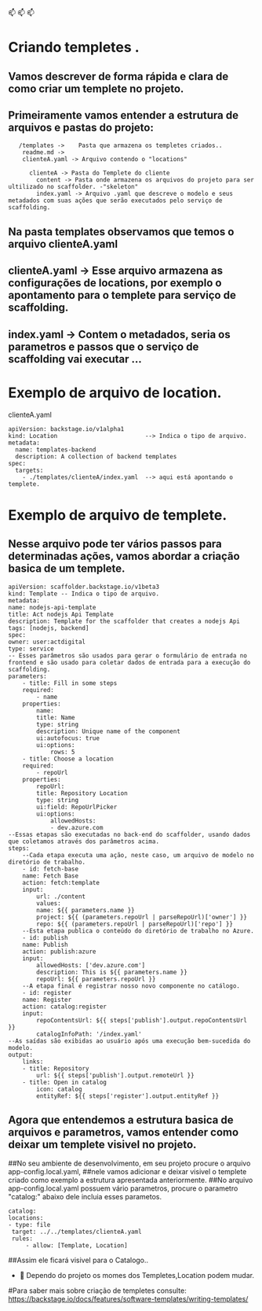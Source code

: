 📫 📫 📫 
 # Criando templetes .

 ## Vamos descrever de forma rápida e clara de como criar um templete no projeto.
 ## Primeiramente vamos entender a estrutura de arquivos e pastas do projeto:
 
	   /templates ->    Pasta que armazena os templetes criados..
		readme.md -> 
		clienteA.yaml -> Arquivo contendo o "locations"
		
	 	  clienteA -> Pasta do Templete do cliente
			content -> Pasta onde armazena os arquivos do projeto para ser ultilizado no scaffolder. -"skeleton"
			index.yaml -> Arquivo .yaml que descreve o modelo e seus metadados com suas ações que serão executados pelo serviço de scaffolding.
   
 ## Na pasta templates observamos que temos o arquivo clienteA.yaml 
 ## clienteA.yaml -> Esse arquivo armazena as configurações de locations, por exemplo o apontamento para o templete para serviço de scaffolding.
 ## index.yaml -> Contem o metadados, seria os parametros e passos que o serviço de scaffolding vai executar ...


# Exemplo de arquivo de location.

clienteA.yaml

	apiVersion: backstage.io/v1alpha1
	kind: Location                         --> Indica o tipo de arquivo.
	metadata:
	  name: templates-backend
	  description: A collection of backend templates
	spec:
	  targets:
		- ./templates/clienteA/index.yaml  --> aqui está apontando o templete.
		
# Exemplo de arquivo de templete.
## Nesse arquivo pode ter vários passos para determinadas ações, vamos abordar a criação basica de um templete.
 
	apiVersion: scaffolder.backstage.io/v1beta3
	kind: Template -- Indica o tipo de arquivo.
	metadata:
  	name: nodejs-api-template
  	title: Act nodejs Api Template
  	description: Template for the scaffolder that creates a nodejs Api
  	tags: [nodejs, backend]
	spec:
  	owner: user:actdigital
  	type: service
  	-- Esses parâmetros são usados ​​para gerar o formulário de entrada no frontend e são usado para coletar dados de entrada para a execução do scaffolding.
  	parameters:
    	- title: Fill in some steps
      	required:
        	- name
      	properties:
        	name:
          	title: Name
          	type: string
          	description: Unique name of the component
          	ui:autofocus: true
          	ui:options:
            	rows: 5
    	- title: Choose a location
      	required:
        	- repoUrl
      	properties:
        	repoUrl:
          	title: Repository Location
          	type: string
          	ui:field: RepoUrlPicker
          	ui:options:
            	allowedHosts:
              	- dev.azure.com
  	--Essas etapas são executadas no back-end do scaffolder, usando dados que coletamos através dos parâmetros acima.
  	steps:
     	--Cada etapa executa uma ação, neste caso, um arquivo de modelo no diretório de trabalho.
    	- id: fetch-base
      	name: Fetch Base
      	action: fetch:template
      	input:
        	url: ./content
        	values:
          	name: ${{ parameters.name }}
          	project: ${{ (parameters.repoUrl | parseRepoUrl)['owner'] }}
          	repo: ${{ (parameters.repoUrl | parseRepoUrl)['repo'] }}
    	--Esta etapa publica o conteúdo do diretório de trabalho no Azure.
    	- id: publish
      	name: Publish
      	action: publish:azure
      	input:
        	allowedHosts: ['dev.azure.com']
        	description: This is ${{ parameters.name }}
        	repoUrl: ${{ parameters.repoUrl }}
    	--A etapa final é registrar nosso novo componente no catálogo.
    	- id: register
      	name: Register
      	action: catalog:register
      	input:
        	repoContentsUrl: ${{ steps['publish'].output.repoContentsUrl }}
        	catalogInfoPath: '/index.yaml' 
  	--As saídas são exibidas ao usuário após uma execução bem-sucedida do modelo.
  	output:
    	links:
      	- title: Repository
        	url: ${{ steps['publish'].output.remoteUrl }}
      	- title: Open in catalog
        	icon: catalog
        	entityRef: ${{ steps['register'].output.entityRef }}
		 
## Agora que entendemos a estrutura basica de arquivos e parametros, vamos entender como deixar um templete visivel no projeto.

##No seu ambiente de desenvolvimento, em seu projeto procure o arquivo app-config.local.yaml,
##nele vamos adicionar e deixar visivel o templete criado como exemplo a estrutura apresentada anteriormente.
##No arquivo app-config.local.yaml possuem vário parametros, procure o parametro "catalog:" abaixo dele incluia esses parametos.

	catalog:
 	locations:
  	- type: file
   	 target: ../../templates/clienteA.yaml
   	 rules:
     	 - allow: [Template, Location] 
         
##Assim ele ficará visivel para o Catalogo..

- 👀 Dependo do projeto os momes dos Templetes,Location podem mudar.

#Para saber mais sobre criação de templetes consulte: https://backstage.io/docs/features/software-templates/writing-templates/ 



